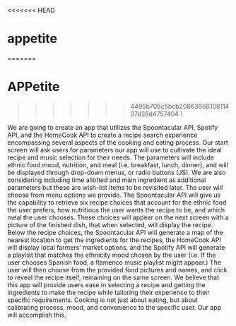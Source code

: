 <<<<<<< HEAD
# appetite
=======
# APPetite
>>>>>>> 4495b708c5bcb2086366610811407d28d4757404
\

We are going to create an app that utilizes the Spoontacular API, Spotify API, and the HomeCook API to create a recipe search experience encompassing several aspects of the cooking and eating process.  Our start screen will ask users for parameters our app will use to cultivate the ideal recipe and music selection for their needs.  The parameters will include ethnic food mood, nutrition, and meal (i.e. breakfast, lunch, dinner), and will be displayed through drop-down menus, or radio buttons (JS).  We are also considering including time allotted and main ingredient as additional parameters but these are wish-list items to be revisited later.  The user will choose from menu options we provide.
The Spoontacular API will give us the capability to retrieve six recipe choices that account for the ethnic food the user prefers, how nutritious the user wants the recipe to be, and which meal the user chooses.  These choices will appear on the next screen with a picture of the finished dish, that when selected, will display the recipe.  Below the recipe choices, the Spoontacular API will generate a map of the nearest location to get the ingredients for the recipes, the HomeCook API will display local farmers’ market options, and the Spotify API will generate a playlist that matches the ethnicity mood chosen by the user (i.e. If the user chooses Spanish food, a flamenco music playlist might appear.)
The user will then choose from the provided food pictures and names, and click to reveal the recipe itself, remaining on the same screen.
We believe that this app will provide users ease in selecting a recipe and getting the ingredients to make the recipe while tailoring their experience to their specific requirements.  Cooking is not just about eating, but about calibrating process, mood, and convenience to the specific user.  Our app will accomplish this.
